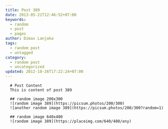 ```yaml
---
title: Post 389
date: 2013-05-21T12:46:52+07:00
keywords:
  - random
  - post
  - pages
author: Dimas Lanjaka
tags:
  - random post
  - untagged
category:
  - random post
  - uncategorized
updated: 2012-10-26T17:22:24+07:00
---
```


      # Post Content
      This is content of post 389

      ## random image 200x300
      ![random image 389](https://picsum.photos/200/300)
      ![another random image 389](https://picsum.photos/200/300?random=1)

      ## random image 640x480
      ![random image 389](https://placeimg.com/640/480/any)
      